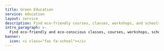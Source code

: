 ```yaml
---
title: Green Education
service: education
layout: service
description: Find eco-friendly courses, classes, workshops, and schools in Bali with our free green business directory.
intro_paragraph: >-
  Find eco-friendly and eco-conscious classes, courses, workshops, schools and learning services in Bali for children and adults.
banner:
  icon: <i class="fas fa-school"></i>
---
```

